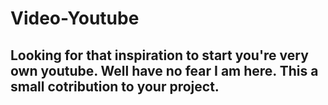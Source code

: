 # Video-Youtube
## Looking for that inspiration to start you're very own youtube. Well have no fear I am here. This a small cotribution to your project. 
